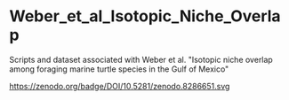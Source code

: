 # Weber_et_al_Isotopic_Niche_Overlap
Scripts and dataset associated with Weber et al. "Isotopic niche overlap among foraging marine turtle species in the Gulf of Mexico"

https://zenodo.org/badge/DOI/10.5281/zenodo.8286651.svg
